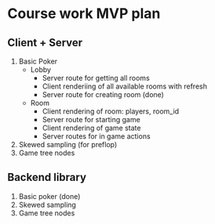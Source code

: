# Course work MVP plan

## Client + Server

1. Basic Poker
    - Lobby
        - Server route for getting all rooms
        - Client renderiing of all available rooms with refresh
        - Server route for creating room (done)
    - Room
        - Client rendering of room: players, room_id
        - Server route for starting game
        - Client rendering of game state
        - Server routes for in game actions
2. Skewed sampling (for preflop)
3. Game tree nodes

## Backend library

1. Basic poker (done)
2. Skewed sampling
3. Game tree nodes
